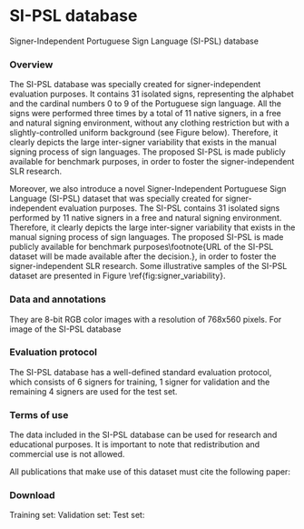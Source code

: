 # SI-PSL database
Signer-Independent Portuguese Sign Language (SI-PSL) database

### Overview
The SI-PSL database was specially created for signer-independent evaluation purposes. It contains 31 isolated signs, representing the alphabet and the cardinal numbers 0 to 9 of the Portuguese sign language. All the signs were performed three times by a total of 11 native signers, in a free and natural signing environment, without any clothing restriction but with a slightly-controlled uniform background (see Figure below). Therefore, it clearly depicts the large inter-signer variability that exists in the manual signing process of sign languages. The proposed SI-PSL is made publicly available for benchmark purposes, in order to foster the signer-independent SLR research.


Moreover, we also introduce a novel Signer-Independent Portuguese Sign Language (SI-PSL) dataset that was specially created for signer-independent evaluation purposes. The SI-PSL contains 31 isolated signs performed by 11 native signers in a free and natural signing environment. Therefore, it clearly depicts the large inter-signer variability that exists in the manual signing process of sign languages. The proposed SI-PSL is made publicly available for benchmark purposes\footnote{URL of the SI-PSL dataset will be made available after the decision.}, in order to foster the signer-independent SLR research. Some illustrative samples of the SI-PSL dataset are presented in Figure \ref{fig:signer_variability}.

### Data and annotations
They are 8-bit RGB color images with a resolution of 768x560 pixels. For image of the SI-PSL database 

### Evaluation protocol
The SI-PSL database has a well-defined standard evaluation protocol, which consists of 6 signers for training, 1 signer for validation and the remaining 4 signers are used for the test set.


### Terms of use
The data included in the SI-PSL database can be used for research and educational purposes. It is important to note that redistribution and commercial use is not allowed. 

All publications that make use of this dataset must cite the following paper:


### Download
Training set:
Validation set:
Test set:





